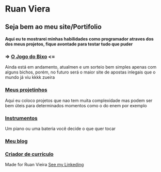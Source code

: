 # Ruan Viera
  
## Seja bem ao meu site/Portifolio
#### Aqui eu te mostrarei minhas habilidades como programador atraves dos dos meus projetos, fique avontade para testar tudo que puder

### => [O Jogo do Bixo](https://runnanc-137.github.io/WebSite-s/Jogo_do_Bixo) <=

  Ainda está em andamento, atualmen e um sorteio bem simples apenas com alguns bichos, porém, no futuro será o maior site de apostas inlegais que o mundo já viu kkkk zueira  

### [Meus projetinhos](https://runnanc-137.github.io/WebSite-s/projetinhos)

<p>
  Aqui eu coloco projetos que nao tem muita complexidade mas podem ser bem úteis para determinados momentos como o do enem por exemplo
</p>

### [Instrumentos](https://runnanc-137.github.io/WebSite-s/Instrumentos)

Um piano ou uma bateria você decide o que quer tocar

### [Meu blog](https://runnanc-137.github.io/WebSite-s/My_Blog)

### [Criador de currículo](https://runnanc-137.github.io/WebSite-s/Criador_De_Curriculo)





Made for Ruan Vieira [See my Linkeding](https://www.linkedin.com/ruan-viera-04a9ab1b9)
